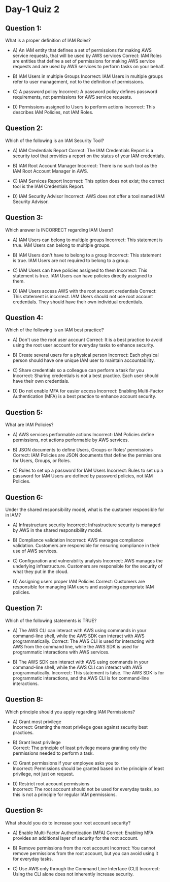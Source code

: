 # Day-1 Quiz 2

## Question 1:

What is a proper definition of IAM Roles?

- A) An IAM entity that defines a set of permissions for making AWS service requests, that will be used by AWS services
  Correct: IAM Roles are entities that define a set of permissions for making AWS service requests and are used by AWS services to perform tasks on your behalf.

- B) IAM Users in multiple Groups
  Incorrect: IAM Users in multiple groups refer to user management, not to the definition of permissions.

- C) A password policy
  Incorrect: A password policy defines password requirements, not permissions for AWS service requests.

- D) Permissions assigned to Users to perform actions
  Incorrect: This describes IAM Policies, not IAM Roles.

## Question 2:

Which of the following is an IAM Security Tool?

- A) IAM Credentials Report
  Correct: The IAM Credentials Report is a security tool that provides a report on the status of your IAM credentials.

- B) IAM Root Account Manager
  Incorrect: There is no such tool as the IAM Root Account Manager in AWS.

- C) IAM Services Report
  Incorrect: This option does not exist; the correct tool is the IAM Credentials Report.

- D) IAM Security Advisor
  Incorrect: AWS does not offer a tool named IAM Security Advisor.

## Question 3:

Which answer is INCORRECT regarding IAM Users?

- A) IAM Users can belong to multiple groups
  Incorrect: This statement is true. IAM Users can belong to multiple groups.

- B) IAM Users don't have to belong to a group
  Incorrect: This statement is true. IAM Users are not required to belong to a group.

- C) IAM Users can have policies assigned to them
  Incorrect: This statement is true. IAM Users can have policies directly assigned to them.

- D) IAM Users access AWS with the root account credentials
  Correct: This statement is incorrect. IAM Users should not use root account credentials. They should have their own individual credentials.

## Question 4:

Which of the following is an IAM best practice?

- A) Don't use the root user account
  Correct: It is a best practice to avoid using the root user account for everyday tasks to enhance security.

- B) Create several users for a physical person
  Incorrect: Each physical person should have one unique IAM user to maintain accountability.

- C) Share credentials so a colleague can perform a task for you
  Incorrect: Sharing credentials is not a best practice. Each user should have their own credentials.

- D) Do not enable MFA for easier access
  Incorrect: Enabling Multi-Factor Authentication (MFA) is a best practice to enhance account security.

## Question 5:

What are IAM Policies?

- A) AWS services performable actions
  Incorrect: IAM Policies define permissions, not actions performable by AWS services.

- B) JSON documents to define Users, Groups or Roles' permissions
  Correct: IAM Policies are JSON documents that define the permissions for Users, Groups, or Roles.

- C) Rules to set up a password for IAM Users
  Incorrect: Rules to set up a password for IAM Users are defined by password policies, not IAM Policies.

## Question 6:

Under the shared responsibility model, what is the customer responsible for in IAM?

- A) Infrastructure security
  Incorrect: Infrastructure security is managed by AWS in the shared responsibility model.

- B) Compliance validation
  Incorrect: AWS manages compliance validation. Customers are responsible for ensuring compliance in their use of AWS services.

- C) Configuration and vulnerability analysis
  Incorrect: AWS manages the underlying infrastructure. Customers are responsible for the security of what they put in the cloud.

- D) Assigning users proper IAM Policies
  Correct: Customers are responsible for managing IAM users and assigning appropriate IAM policies.

## Question 7:

Which of the following statements is TRUE?

- A) The AWS CLI can interact with AWS using commands in your command-line shell, while the AWS SDK can interact with AWS programmatically.
  Correct: The AWS CLI is used for interacting with AWS from the command line, while the AWS SDK is used for programmatic interactions with AWS services.

- B) The AWS SDK can interact with AWS using commands in your command-line shell, while the AWS CLI can interact with AWS programmatically.
  Incorrect: This statement is false. The AWS SDK is for programmatic interactions, and the AWS CLI is for command-line interactions.

## Question 8:

Which principle should you apply regarding IAM Permissions?

- A) Grant most privilege  
  Incorrect: Granting the most privilege goes against security best practices.

- B) Grant least privilege  
  Correct: The principle of least privilege means granting only the permissions needed to perform a task.

- C) Grant permissions if your employee asks you to  
  Incorrect: Permissions should be granted based on the principle of least privilege, not just on request.

- D) Restrict root account permissions  
  Incorrect: The root account should not be used for everyday tasks, so this is not a principle for regular IAM permissions.

## Question 9:

What should you do to increase your root account security?

- A) Enable Multi-Factor Authentication (MFA)
  Correct: Enabling MFA provides an additional layer of security for the root account.

- B) Remove permissions from the root account
  Incorrect: You cannot remove permissions from the root account, but you can avoid using it for everyday tasks.

- C) Use AWS only through the Command Line Interface (CLI)
  Incorrect: Using the CLI alone does not inherently increase security.
